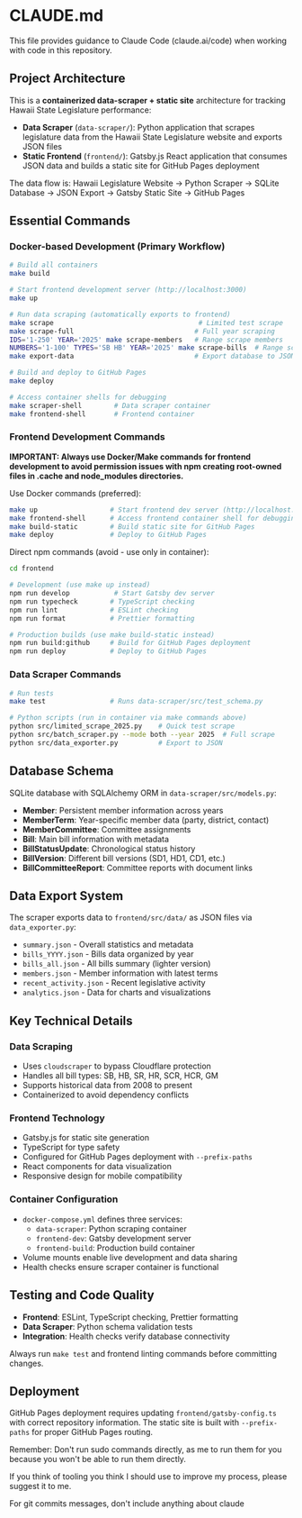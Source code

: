 # CLAUDE.md

This file provides guidance to Claude Code (claude.ai/code) when working with code in this repository.

## Project Architecture

This is a **containerized data-scraper + static site** architecture for tracking Hawaii State Legislature performance:

- **Data Scraper** (`data-scraper/`): Python application that scrapes legislature data from the Hawaii State Legislature website and exports JSON files
- **Static Frontend** (`frontend/`): Gatsby.js React application that consumes JSON data and builds a static site for GitHub Pages deployment

The data flow is: Hawaii Legislature Website → Python Scraper → SQLite Database → JSON Export → Gatsby Static Site → GitHub Pages

## Essential Commands

### Docker-based Development (Primary Workflow)

```bash
# Build all containers
make build

# Start frontend development server (http://localhost:3000)
make up

# Run data scraping (automatically exports to frontend)
make scrape                                    # Limited test scrape
make scrape-full                              # Full year scraping  
IDS='1-250' YEAR='2025' make scrape-members   # Range scrape members
NUMBERS='1-100' TYPES='SB HB' YEAR='2025' make scrape-bills  # Range scrape bills
make export-data                              # Export database to JSON files for frontend

# Build and deploy to GitHub Pages
make deploy

# Access container shells for debugging
make scraper-shell        # Data scraper container
make frontend-shell       # Frontend container
```

### Frontend Development Commands

**IMPORTANT: Always use Docker/Make commands for frontend development to avoid permission issues with npm creating root-owned files in .cache and node_modules directories.**

Use Docker commands (preferred):
```bash
make up                  # Start frontend dev server (http://localhost:3000)
make frontend-shell      # Access frontend container shell for debugging
make build-static        # Build static site for GitHub Pages
make deploy              # Deploy to GitHub Pages
```

Direct npm commands (avoid - use only in container):
```bash
cd frontend

# Development (use make up instead)
npm run develop           # Start Gatsby dev server
npm run typecheck        # TypeScript checking
npm run lint             # ESLint checking
npm run format           # Prettier formatting

# Production builds (use make build-static instead)
npm run build:github     # Build for GitHub Pages deployment
npm run deploy           # Deploy to GitHub Pages
```

### Data Scraper Commands

```bash
# Run tests
make test                # Runs data-scraper/src/test_schema.py

# Python scripts (run in container via make commands above)
python src/limited_scrape_2025.py    # Quick test scrape
python src/batch_scraper.py --mode both --year 2025  # Full scrape
python src/data_exporter.py          # Export to JSON
```

## Database Schema

SQLite database with SQLAlchemy ORM in `data-scraper/src/models.py`:

- **Member**: Persistent member information across years
- **MemberTerm**: Year-specific member data (party, district, contact)
- **MemberCommittee**: Committee assignments
- **Bill**: Main bill information with metadata
- **BillStatusUpdate**: Chronological status history
- **BillVersion**: Different bill versions (SD1, HD1, CD1, etc.)
- **BillCommitteeReport**: Committee reports with document links

## Data Export System

The scraper exports data to `frontend/src/data/` as JSON files via `data_exporter.py`:

- `summary.json` - Overall statistics and metadata
- `bills_YYYY.json` - Bills data organized by year
- `bills_all.json` - All bills summary (lighter version)
- `members.json` - Member information with latest terms
- `recent_activity.json` - Recent legislative activity
- `analytics.json` - Data for charts and visualizations

## Key Technical Details

### Data Scraping
- Uses `cloudscraper` to bypass Cloudflare protection
- Handles all bill types: SB, HB, SR, HR, SCR, HCR, GM
- Supports historical data from 2008 to present
- Containerized to avoid dependency conflicts

### Frontend Technology
- Gatsby.js for static site generation
- TypeScript for type safety
- Configured for GitHub Pages deployment with `--prefix-paths`
- React components for data visualization
- Responsive design for mobile compatibility

### Container Configuration
- `docker-compose.yml` defines three services:
  - `data-scraper`: Python scraping container
  - `frontend-dev`: Gatsby development server
  - `frontend-build`: Production build container
- Volume mounts enable live development and data sharing
- Health checks ensure scraper container is functional

## Testing and Code Quality

- **Frontend**: ESLint, TypeScript checking, Prettier formatting
- **Data Scraper**: Python schema validation tests
- **Integration**: Health checks verify database connectivity

Always run `make test` and frontend linting commands before committing changes.

## Deployment

GitHub Pages deployment requires updating `frontend/gatsby-config.ts` with correct repository information. The static site is built with `--prefix-paths` for proper GitHub Pages routing.

Remember: Don't run sudo commands directly, as me to run them for you because you won't be able to run them directly.

If you think of tooling you think I should use to improve my process, please suggest it to me.

For git commits messages, don't include anything about claude
